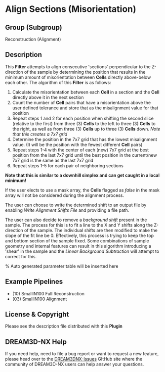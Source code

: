 # Align Sections (Misorientation)

## Group (Subgroup)

Reconstruction (Alignment)

## Description

This **Filter** attempts to align consecutive 'sections' perpendicular to the Z-direction of the sample by determining the position that results in the minimum amount of misorientation between **Cells** directly above-below each other. The algorithm of this **Filter** is as follows:

1. Calculate the misorientation between each **Cell** in a section and the **Cell** directly above it in the next section  
2. Count the number of **Cell** pairs that have a misorientation above the user defined tolerance and store that as the misalignment value for that position
3. Repeat steps 1 and 2 for each position when shifting the second slice (relative to the first) from three (3) **Cells** to the left to three (3) **Cells** to the right, as well as from three (3) **Cells** up to three (3) **Cells** down. *Note that this creates a 7x7 grid*
4. Determine the position in the 7x7 grid that has the lowest misalignment value. (It will be the position with the fewest different **Cell** pairs)
5. Repeat steps 1-4 with the center of each (new) 7x7 grid at the best position from the last 7x7 grid until the best position in the current/new 7x7 grid is the same as the last 7x7 grid
6. Repeat steps 1-5 for each pair of neighboring sections

**Note that this is similar to a downhill simplex and can get caught in a local minimum!**

If the user elects to use a mask array, the **Cells** flagged as *false* in the mask array will not be considered during the alignment process.  

The user can choose to write the determined shift to an output file by enabling *Write Alignment Shifts File* and providing a file path.  

The user can also decide to remove a *background shift* present in the sample. The process for this is to fit a line to the X and Y shifts along the Z-direction of the sample.  The individual shifts are then modified to make the slope of the fit line be 0.  Effectively, this process is trying to keep the top and bottom section of the sample fixed.  Some combinations of sample geometry and internal features can result in this algorithm introducing a 'shear' in the sample and the *Linear Background Subtraction* will attempt to correct for this.

% Auto generated parameter table will be inserted here

## Example Pipelines

+ (10) SmallIN100 Full Reconstruction
+ (03) SmallIN100 Alignment

## License & Copyright

Please see the description file distributed with this **Plugin**

## DREAM3D-NX Help

If you need help, need to file a bug report or want to request a new feature, please head over to the [DREAM3DNX-Issues](https://github.com/BlueQuartzSoftware/DREAM3DNX-Issues/discussions) GItHub site where the community of DREAM3D-NX users can help answer your questions.
